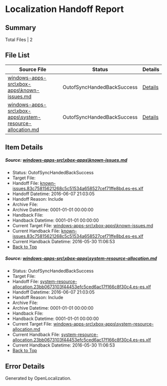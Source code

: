 # <a name='report-top'></a> Localization Handoff Report

## Summary
 Total Files | 2

## File List
 Source File | Status | Details 
 ----------- | ------ | ------- 
 [windows-apps-src\xbox-apps\known-issues.md](https://github.com/Microsoft/windows-apps/blob/6a34b0f657fc787eaa3be691b69a591cfdb2a669/windows-apps-src/xbox-apps/known-issues.md) | OutofSyncHandedBackSuccess | [Details](#742bd1bfa9e4fe50b37beeb02e1f29a2b02eb0d73873)
 [windows-apps-src\xbox-apps\system-resource-allocation.md](https://github.com/Microsoft/windows-apps/blob/6a34b0f657fc787eaa3be691b69a591cfdb2a669/windows-apps-src/xbox-apps/system-resource-allocation.md) | OutofSyncHandedBackSuccess | [Details](#79c47bbcf33b1493a8a961b800932ce6be0214533878)

## Item Details
##### <a name='742bd1bfa9e4fe50b37beeb02e1f29a2b02eb0d73873'></a> Source: [windows-apps-src\xbox-apps\known-issues.md](https://github.com/Microsoft/windows-apps/blob/6a34b0f657fc787eaa3be691b69a591cfdb2a669/windows-apps-src/xbox-apps/known-issues.md)
* Status: OutofSyncHandedBackSuccess
* Target File: 
* Handoff File: [known-issues.83c75815621268c5c51534a658527cef71ffe8bd.es-es.xlf](https://github.com/Microsoft/WDG.handoff/blob/f7df1098fbe2b1690924d1fb2498cee8ac94ba93/ol-handoff/Microsoft/windows-apps.es-es/master/known-issues.83c75815621268c5c51534a658527cef71ffe8bd.es-es.xlf)
* Handoff Datetime: 2016-06-07 21:03:05
* Handoff Reason: Include
* Archive File: 
* Archive Datetime: 0001-01-01 00:00:00
* Handback File: 
* Handback Datetime: 0001-01-01 00:00:00
* Current Target File: [windows-apps-src\xbox-apps\known-issues.md](https://github.com/Microsoft/windows-apps.es-es/blob/19b1ed428dcd708da7842baf4a67db061ac43b40/windows-apps-src/xbox-apps/known-issues.md)
* Current Handback File: [known-issues.83c75815621268c5c51534a658527cef71ffe8bd.es-es.xlf](https://github.com/Microsoft/WDG.handback/blob/da8862ce4eaad9d7e13833973beb61f80e150e81/ol-handback/Microsoft/windows-apps.es-es/master/known-issues.83c75815621268c5c51534a658527cef71ffe8bd.es-es.xlf)
* Current Handback Datetime: 2016-05-30 11:06:53
* [Back to Top](#report-top)

##### <a name='79c47bbcf33b1493a8a961b800932ce6be0214533878'></a> Source: [windows-apps-src\xbox-apps\system-resource-allocation.md](https://github.com/Microsoft/windows-apps/blob/6a34b0f657fc787eaa3be691b69a591cfdb2a669/windows-apps-src/xbox-apps/system-resource-allocation.md)
* Status: OutofSyncHandedBackSuccess
* Target File: 
* Handoff File: [system-resource-allocation.23bb0673103f44453efc5ced6ac17f166c8f30c4.es-es.xlf](https://github.com/Microsoft/WDG.handoff/blob/f7df1098fbe2b1690924d1fb2498cee8ac94ba93/ol-handoff/Microsoft/windows-apps.es-es/master/system-resource-allocation.23bb0673103f44453efc5ced6ac17f166c8f30c4.es-es.xlf)
* Handoff Datetime: 2016-06-07 21:03:05
* Handoff Reason: Include
* Archive File: 
* Archive Datetime: 0001-01-01 00:00:00
* Handback File: 
* Handback Datetime: 0001-01-01 00:00:00
* Current Target File: [windows-apps-src\xbox-apps\system-resource-allocation.md](https://github.com/Microsoft/windows-apps.es-es/blob/19b1ed428dcd708da7842baf4a67db061ac43b40/windows-apps-src/xbox-apps/system-resource-allocation.md)
* Current Handback File: [system-resource-allocation.23bb0673103f44453efc5ced6ac17f166c8f30c4.es-es.xlf](https://github.com/Microsoft/WDG.handback/blob/da8862ce4eaad9d7e13833973beb61f80e150e81/ol-handback/Microsoft/windows-apps.es-es/master/system-resource-allocation.23bb0673103f44453efc5ced6ac17f166c8f30c4.es-es.xlf)
* Current Handback Datetime: 2016-05-30 11:06:53
* [Back to Top](#report-top)


## Error Details

Generated by OpenLocalization.
